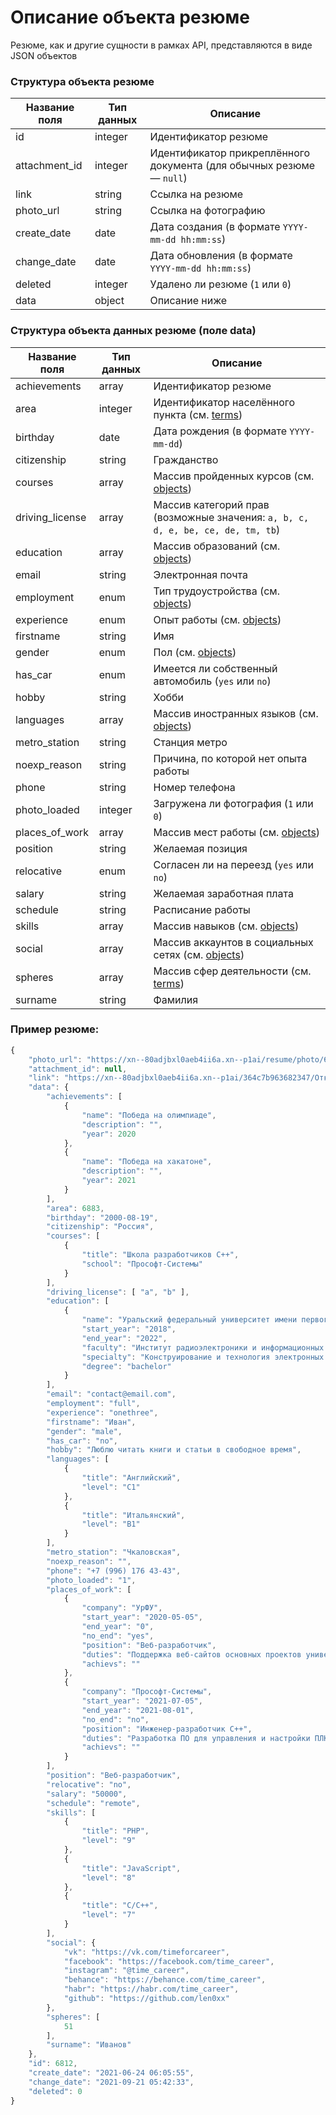 # Описание объекта резюме

Резюме, как и другие сущности в рамках API, представляются в виде JSON объектов

### Структура объекта резюме

Название поля | Тип данных | Описание
------------ | ------------- | -------------
id | integer | Идентификатор резюме
attachment_id | integer | Идентификатор прикреплённого документа (для обычных резюме — `null`)
link | string | Ссылка на резюме
photo_url | string | Ссылка на фотографию
create_date | date | Дата создания (в формате `YYYY-mm-dd hh:mm:ss`)
change_date | date | Дата обновления (в формате `YYYY-mm-dd hh:mm:ss`)
deleted | integer | Удалено ли резюме (`1` или `0`)
data | object | Описание ниже

### Структура объекта данных резюме (поле data)

Название поля | Тип данных | Описание
------------ | ------------- | -------------
achievements | array | Идентификатор резюме
area | integer | Идентификатор населённого пункта (см. [terms](https://github.com/len0xx/career-api/blob/main/docs/terms.md))
birthday | date | Дата рождения (в формате `YYYY-mm-dd`)
citizenship | string | Гражданство
courses | array | Массив пройденных курсов (см. [objects](https://github.com/len0xx/career-api/blob/main/docs/objects.md))
driving_license | array | Массив категорий прав (возможные значения: `a, b, c, d, e, be, ce, de, tm, tb`)
education | array | Массив образований (см. [objects](https://github.com/len0xx/career-api/blob/main/docs/objects.md))
email | string | Электронная почта
employment | enum | Тип трудоустройства (см. [objects](https://github.com/len0xx/career-api/blob/main/docs/objects.md))
experience | enum | Опыт работы (см. [objects](https://github.com/len0xx/career-api/blob/main/docs/objects.md))
firstname | string | Имя
gender | enum | Пол (см. [objects](https://github.com/len0xx/career-api/blob/main/docs/objects.md))
has_car | enum | Имеется ли собственный автомобиль (`yes` или `no`)
hobby | string | Хобби
languages | array | Массив иностранных языков (см. [objects](https://github.com/len0xx/career-api/blob/main/docs/objects.md))
metro_station | string | Станция метро
noexp_reason | string | Причина, по которой нет опыта работы
phone | string | Номер телефона
photo_loaded | integer | Загружена ли фотография (`1` или `0`)
places_of_work | array | Массив мест работы (см. [objects](https://github.com/len0xx/career-api/blob/main/docs/objects.md))
position | string | Желаемая позиция
relocative | enum | Согласен ли на переезд (`yes` или `no`)
salary | string | Желаемая заработная плата
schedule | string | Расписание работы
skills | array | Массив навыков (см. [objects](https://github.com/len0xx/career-api/blob/main/docs/objects.md))
social | array | Массив аккаунтов в социальных сетях (см. [objects](https://github.com/len0xx/career-api/blob/main/docs/objects.md))
spheres | array | Массив сфер деятельности (см. [terms](https://github.com/len0xx/career-api/blob/main/docs/terms.md))
surname | string | Фамилия

### Пример резюме:
```javascript
{
    "photo_url": "https://xn--80adjbxl0aeb4ii6a.xn--p1ai/resume/photo/6812.jpg",
    "attachment_id": null,
    "link": "https://xn--80adjbxl0aeb4ii6a.xn--p1ai/364c7b963682347/Открыть/Резюме.pdf",
    "data": {
        "achievements": [
            {
                "name": "Победа на олимпиаде",
                "description": "",
                "year": 2020
            },
            {
                "name": "Победа на хакатоне",
                "description": "",
                "year": 2021
            }
        ],
        "area": 6883,
        "birthday": "2000-08-19",
        "citizenship": "Россия",
        "courses": [
            {
                "title": "Школа разработчиков C++",
                "school": "Прософт-Системы"
            }
        ],
        "driving_license": [ "a", "b" ],
        "education": [
            {
                "name": "Уральский федеральный университет имени первого Президента России Б.Н. Ельцина, Екатеринбург",
                "start_year": "2018",
                "end_year": "2022",
                "faculty": "Институт радиоэлектроники и информационных технологий",
                "specialty": "Конструирование и технология электронных средств",
                "degree": "bachelor"
            }
        ],
        "email": "contact@email.com",
        "employment": "full",
        "experience": "onethree",
        "firstname": "Иван",
        "gender": "male",
        "has_car": "no",
        "hobby": "Люблю читать книги и статьи в свободное время",
        "languages": [
            {
                "title": "Английский",
                "level": "C1"
            },
            {
                "title": "Итальянский",
                "level": "B1"
            }
        ],
        "metro_station": "Чкаловская",
        "noexp_reason": "",
        "phone": "+7 (996) 176 43-43",
        "photo_loaded": "1",
        "places_of_work": [
            {
                "company": "УрФУ",
                "start_year": "2020-05-05",
                "end_year": "0",
                "no_end": "yes",
                "position": "Веб-разработчик",
                "duties": "Поддержка веб-сайтов основных проектов университета",
                "achievs": ""
            },
            {
                "company": "Прософт-Системы",
                "start_year": "2021-07-05",
                "end_year": "2021-08-01",
                "no_end": "no",
                "position": "Инженер-разработчик C++",
                "duties": "Разработка ПО для управления и настройки ПЛК Regul RX00",
                "achievs": ""
            }
        ],
        "position": "Веб-разработчик",
        "relocative": "no",
        "salary": "50000",
        "schedule": "remote",
        "skills": [
            {
                "title": "PHP",
                "level": "9"
            },
            {
                "title": "JavaScript",
                "level": "8"
            },
            {
                "title": "C/C++",
                "level": "7"
            }
        ],
        "social": {
            "vk": "https://vk.com/timeforcareer",
            "facebook": "https://facebook.com/time_career",
            "instagram": "@time_career",
            "behance": "https://behance.com/time_career",
            "habr": "https://habr.com/time_career",
            "github": "https://github.com/len0xx"
        },
        "spheres": [
            51
        ],
        "surname": "Иванов"
    },
    "id": 6812,
    "create_date": "2021-06-24 06:05:55",
    "change_date": "2021-09-21 05:42:33",
    "deleted": 0
}
```
